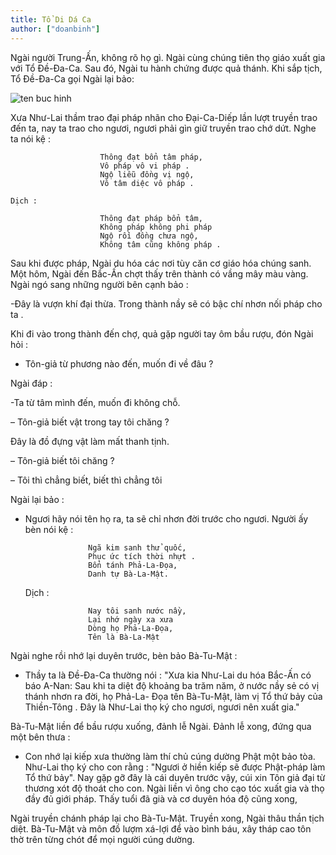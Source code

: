 ```yaml
---
title: Tổ Di Dá Ca
author: ["doanbinh"]
---
```



Ngài người Trung-Ấn, không rõ họ gì. Ngài cùng chúng tiên thọ giáo xuất gia với Tổ Đề-Đa-Ca. Sau đó, Ngài tu hành chứng được quả thánh. Khi sắp tịch, Tổ Đề-Đa-Ca gọi Ngài lại bảo:

![ten buc hinh](https://ketnoiyeuthuong.net/wp-content/uploads/2017/01/T%E1%BB%95-6-Di-D%C3%A1-Ca1.jpg "ten buc hinh")

Xưa Như-Lai thầm trao đại pháp nhãn cho Đại-Ca-Diếp lần lượt truyền trao đến ta, nay ta trao cho ngươi, ngươi phải gìn giữ truyền trao chớ dứt. Nghe ta nói kệ :                    

                        Thông đạt bổn tâm pháp, 
                        Vô pháp vô vi pháp . 
                        Ngộ liễu đồng vị ngộ, 
                        Vô tâm diệc vô pháp . 

    Dịch :

                        Thông đạt pháp bổn tâm, 
                        Không pháp không phi pháp 
                        Ngộ rồi đồng chưa ngộ, 
                        Không tâm cũng không pháp .

Sau khi được pháp, Ngài du hóa các nơi tùy căn cơ giáo hóa chúng sanh. Một hôm, Ngài đến Bắc-Ấn chợt thấy trên thành có vầng mây màu vàng. Ngài ngó sang những người bên cạnh bảo :

-Đây là vượn khí đại thừa. Trong thành nầy sẽ có bậc chí nhơn nối pháp cho ta .

Khi đi vào trong thành đến chợ, quả gặp người tay ôm bầu rượu, đón Ngài hỏi :

- Tôn-giả từ phương nào đến, muốn đi về đâu ?

Ngài đáp :

-Ta từ tâm mình đến, muốn đi không chỗ.

– Tôn-giả biết vật trong tay tôi chăng ?

Đây là đồ đựng vật làm mất thanh tịnh.

– Tôn-giả biết tôi chăng ?

– Tôi thì chẳng biết, biết thì chẳng tôi

Ngài lại bảo :

- Ngươi hãy nói tên họ ra, ta sẽ chỉ nhơn đời trước cho ngươi. Người ấy bèn nói kệ :

                    Ngã kim sanh thử quốc, 
                    Phục ức tích thời nhựt . 
                    Bổn tánh Phả-La-Đọa,
                    Danh tự Bà-La-Mật. 
    Dịch :

                    Nay tôi sanh nước nầy, 
                    Lại nhớ ngày xa xưa
                    Dòng họ Phả-La-Đọa, 
                    Tên là Bà-La-Mật

Ngài nghe rồi nhớ lại duyên trước, bèn bảo Bà-Tu-Mật :

- Thầy ta là Đề-Đa-Ca thường nói : "Xưa kia Như-Lai du hóa Bắc-Ấn có báo A-Nan: Sau khi ta diệt độ khoảng ba trăm năm, ở nước nầy sẻ có vị thánh nhơn ra đời, họ Phả-La- Đọa tên Bà-Tu-Mật, làm vị Tổ thứ bảy của Thiền-Tông . Đây là Như-Lai thọ ký cho ngươi, ngươi nên xuất gia."

Bà-Tu-Mật liền để bầu rượu xuống, đảnh lễ Ngài. Đảnh lễ xong, đứng qua một bên thưa :

- Con nhớ lại kiếp xưa thường làm thí chủ cúng dường Phật một bảo tòa. Như-Lai thọ ký cho con rằng : "Ngươi ở hiền kiếp sẽ được Phật-pháp làm Tổ thứ bảy". Nay gặp gỡ đây là cái duyên trước vậy, cúi xin Tôn giả đại từ thương xót độ thoát cho con. Ngài liền vì ông cho cạo tóc xuất gia và thọ đầy đủ giới pháp. Thấy tuổi đã già và cơ duyên hóa độ cũng xong,

Ngài truyền chánh pháp lại cho Bà-Tu-Mật. Truyền xong, Ngài thâu thần tịch diệt. Bà-Tu-Mật và môn đồ lượm xá-lợi để vào bình báu, xây tháp cao tôn thờ trên từng chót để mọi người cúng dường. 